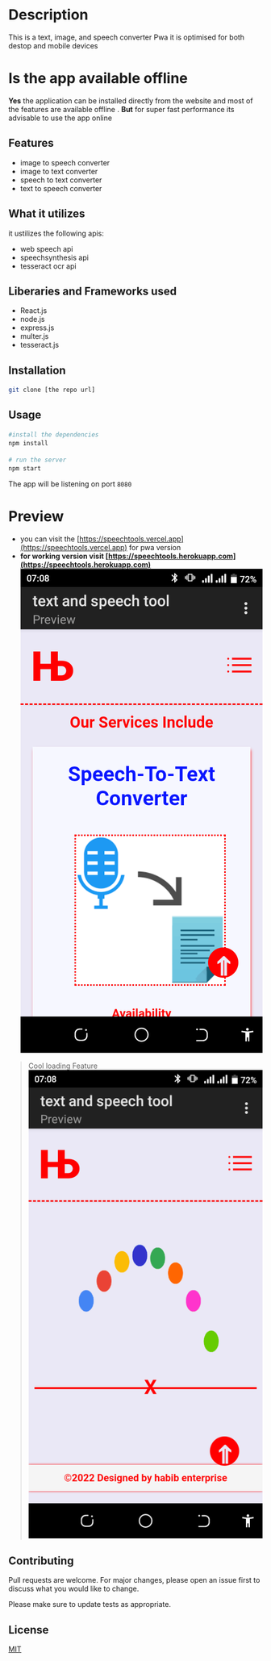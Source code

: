 # Description

This is a text, image, and speech converter Pwa
it is optimised for both destop and mobile devices


# Is the app available offline
**Yes** 
the application can be installed directly from the website and most of the features are available offline .
**But**
for super fast performance its advisable to use the app online


## Features
- image to speech converter
- image to text converter
- speech to text converter
- text to speech converter


## What it utilizes
it ustilizes the following apis:
- web speech api
- speechsynthesis api
- tesseract ocr api

## Liberaries and Frameworks used

* React.js
* node.js
* express.js
* multer.js
* tesseract.js




## Installation



```bash
git clone [the repo url]
```

## Usage

```bash
#install the dependencies
npm install

# run the server
npm start
```
The app will be listening on port `8080`

# Preview
* you can visit the  [https://speechtools.vercel.app](https://speechtools.vercel.app) for pwa version
* **for working version visit [https://speechtools.herokuapp.com](https://speechtools.herokuapp.com)**
![site preview](preview.png)
> Cool loading Feature
![loading](loadingpreview.png)


## Contributing
Pull requests are welcome. For major changes, please open an issue first to discuss what you would like to change.

Please make sure to update tests as appropriate.

## License
[MIT](https://choosealicense.com/licenses/mit/)
